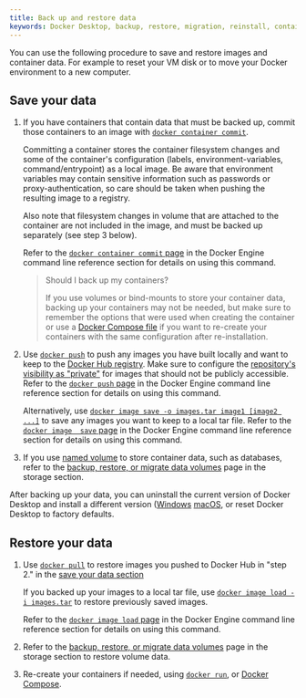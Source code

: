 ```yaml
---
title: Back up and restore data
keywords: Docker Desktop, backup, restore, migration, reinstall, containers, images, volumes
---
```


You can use the following procedure to save and restore images and container data.
For example to reset your VM disk or to move your Docker environment to a new
computer.

## Save your data

1. If you have containers that contain data that must be backed up, commit those
   containers to an image with [`docker container commit`](../engine/reference/commandline/commit.md).

   Committing a container stores the container filesystem changes and some of the
   container's configuration (labels, environment-variables, command/entrypoint)
   as a local image. Be aware that environment variables may contain sensitive
   information such as passwords or proxy-authentication, so care should be taken
   when pushing the resulting image to a registry.

   Also note that filesystem changes in volume that are attached to the
   container are not included in the image, and must be backed up separately
   (see step 3 below).

   Refer to the [`docker container commit` page](../engine/reference/commandline/commit.md)
   in the Docker Engine command line reference section for details on using this
   command.

   > Should I back up my containers?
   >
   > If you use volumes or bind-mounts to store your container data, backing up
   > your containers may not be needed, but make sure to remember the options that
   > were used when creating the container or use a [Docker Compose file](../compose/compose-file/index.md)
   > if you want to re-create your containers with the same configuration after
   > re-installation.

2. Use [`docker push`](../engine/reference/commandline/push.md) to push any
   images you have built locally and want to keep to the [Docker Hub registry](../docker-hub/index.md).
   Make sure to configure the [repository's visibility as "private"](../docker-hub/repos.md#private-repositories)
   for images that should not be publicly accessible. Refer to the [`docker push` page](../engine/reference/commandline/push.md)
   in the Docker Engine command line reference section for details on using this
   command.

   Alternatively, use [`docker image save -o images.tar image1 [image2 ...]`](../engine/reference/commandline/save.md)
   to save any images you want to keep to a local tar file. Refer to the
   [`docker image  save` page](../engine/reference/commandline/save.md) in the
   Docker Engine command line reference section for details on using this command.

3. If you use [named volume](../storage/index.md#more-details-about-mount-types)
   to store container data, such as databases, refer to the
   [backup, restore, or migrate data volumes](../storage/volumes.md#backup-restore-or-migrate-data-volumes)
   page in the storage section.

After backing up your data, you can uninstall the current version of Docker Desktop
and install a different version ([Windows](windows/install.md)
[macOS](mac/install.md), or reset Docker Desktop to factory defaults.

## Restore your data

1. Use [`docker pull`](../engine/reference/commandline/load.md) to restore images
   you pushed to Docker Hub in "step 2." in the [save your data section](#save-your-data)

   If you backed up your images to a local tar file, use [`docker image load -i images.tar`](../engine/reference/commandline/load.md)
   to restore previously saved images.

   Refer to the [`docker image load` page](../engine/reference/commandline/load.md)
   in the Docker Engine command line reference section for details on using this
   command.
2. Refer to the [backup, restore, or migrate data volumes](../storage/volumes.md#backup-restore-or-migrate-data-volumes)
   page in the storage section to restore volume data.
3. Re-create your containers if needed, using [`docker run`](../engine/reference/commandline/load.md),
   or [Docker Compose](../compose/index.md).
